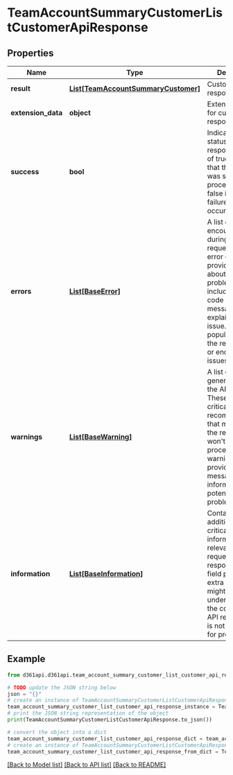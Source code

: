 # TeamAccountSummaryCustomerListCustomerApiResponse


## Properties

Name | Type | Description | Notes
------------ | ------------- | ------------- | -------------
**result** | [**List[TeamAccountSummaryCustomer]**](TeamAccountSummaryCustomer.md) | Customer API response data | [optional] 
**extension_data** | **object** | Extension data for customer API response | [optional] 
**success** | **bool** | Indicates the status of the API response. A value of true signifies that the request was successfully processed, while false indicates a failure or error occurred. | [optional] 
**errors** | [**List[BaseError]**](BaseError.md) | A list of errors encountered during the API request. Each error object provides details about the problem, including an error code and a message explaining the issue. This field is populated when the request fails or encounters issues. | [optional] 
**warnings** | [**List[BaseWarning]**](BaseWarning.md) | A list of warnings generated during the API request. These are non-critical issues or recommendations that might affect the request but won&#39;t stop it from processing. Each warning object provides a message to inform the user of potential problems. | [optional] 
**information** | [**List[BaseInformation]**](BaseInformation.md) | Contains additional non-critical information relevant to the request or response. This field provides extra details that might assist in understanding the context of the API response but is not essential for processing. | [optional] 

## Example

```python
from d361api.d361api.team_account_summary_customer_list_customer_api_response import TeamAccountSummaryCustomerListCustomerApiResponse

# TODO update the JSON string below
json = "{}"
# create an instance of TeamAccountSummaryCustomerListCustomerApiResponse from a JSON string
team_account_summary_customer_list_customer_api_response_instance = TeamAccountSummaryCustomerListCustomerApiResponse.from_json(json)
# print the JSON string representation of the object
print(TeamAccountSummaryCustomerListCustomerApiResponse.to_json())

# convert the object into a dict
team_account_summary_customer_list_customer_api_response_dict = team_account_summary_customer_list_customer_api_response_instance.to_dict()
# create an instance of TeamAccountSummaryCustomerListCustomerApiResponse from a dict
team_account_summary_customer_list_customer_api_response_from_dict = TeamAccountSummaryCustomerListCustomerApiResponse.from_dict(team_account_summary_customer_list_customer_api_response_dict)
```
[[Back to Model list]](../README.md#documentation-for-models) [[Back to API list]](../README.md#documentation-for-api-endpoints) [[Back to README]](../README.md)


